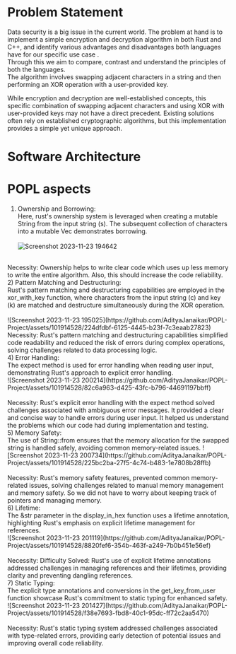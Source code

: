 # Problem Statement
Data security is a big issue in the current world. The problem at hand is to implement a simple encryption and decryption algorithm in both Rust and C++, and identify various advantages and disadvantages both languages have for our specific use case .
<br>
Through this we aim to compare, contrast and understand the principles of both the languages.<br>
The algorithm involves swapping adjacent characters in a string and then performing an XOR operation with a user-provided key.
 <br>

 While encryption and decryption are well-established concepts, this specific combination of swapping adjacent characters and using XOR with user-provided keys may not have a direct precedent. 
 Existing solutions often rely on established cryptographic algorithms, but this implementation provides a simple yet unique approach.

# Software Architecture


# POPL aspects
1) Ownership and Borrowing: <br>
Here, rust's ownership system is leveraged when creating a mutable String from the input string (s). The subsequent collection of characters into a mutable Vec demonstrates borrowing. <br> <br>
 ![Screenshot 2023-11-23 194642](https://github.com/AdityaJanaikar/POPL-Project/assets/101914528/9966c3cc-980c-4ce3-affb-005b9194e360)
<br>
Necessity: Ownership helps to write clear code which uses up less memory to write the entire algorithm. Also, this should increase the code reliability. <br>
2) Pattern Matching and Destructuring: <br>
Rust's pattern matching and destructuring capabilities are employed in the xor_with_key function, where characters from the input string (c) and key (k) are matched and destructure simultaneously during the XOR operation.
<br> <br>
![Screenshot 2023-11-23 195025](https://github.com/AdityaJanaikar/POPL-Project/assets/101914528/224dfdbf-6125-4445-b23f-7c3eaab27823)
<br>
Necessity: Rust's pattern matching and destructuring capabilities simplified code readability and reduced the risk of errors during complex operations, solving challenges related to data processing logic.
<br>
4) Error Handling: <br> 
The expect method is used for error handling when reading user input, demonstrating Rust's approach to explicit error handling.
<br>
![Screenshot 2023-11-23 200214](https://github.com/AdityaJanaikar/POPL-Project/assets/101914528/82c6a963-d425-43fc-b796-44691197bbff)
<br> <br>
Necessity: Rust's explicit error handling with the expect method solved challenges associated with ambiguous error messages. It provided a clear and concise way to handle errors during user input. It helped us understand the problems which our code had during implementation and testing.
<br>
5) Memory Safety: <br>
The use of String::from ensures that the memory allocation for the swapped string is handled safely, avoiding common memory-related issues.
![Screenshot 2023-11-23 200734](https://github.com/AdityaJanaikar/POPL-Project/assets/101914528/225bc2ba-27f5-4c74-b483-1e7808b28ffb)
<br> <br>
Necessity: Rust's memory safety features, prevented common memory-related issues, solving challenges related to manual memory management and memory safety. So we did not have to worry about keeping track of pointers and managing memory.
<br>
6) Lifetime: <br>
The &str parameter in the display_in_hex function uses a lifetime annotation, highlighting Rust's emphasis on explicit lifetime management for references.
<br>
![Screenshot 2023-11-23 201119](https://github.com/AdityaJanaikar/POPL-Project/assets/101914528/8820fef6-354b-463f-a249-7b0b451e56ef)
<br> <br>
Necessity: Difficulty Solved: Rust's use of explicit lifetime annotations addressed challenges in managing references and their lifetimes, providing clarity and preventing dangling references.
<br>
7) Static Typing: <br>
The explicit type annotations and conversions in the get_key_from_user function showcase Rust's commitment to static typing for enhanced safety.
![Screenshot 2023-11-23 201427](https://github.com/AdityaJanaikar/POPL-Project/assets/101914528/f38e7693-fbd8-40c1-95dc-ff72c2aa5470)
<br> <br>
Necessity: Rust's static typing system addressed challenges associated with type-related errors, providing early detection of potential issues and improving overall code reliability.
<br>


